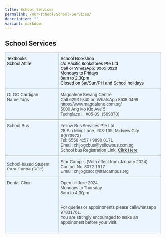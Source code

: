 ```yaml
---
title: School Services
permalink: /our-school/School-Services/
description: ""
variant: markdown
---
```

## School Services 


<style type="text/css">
.tg  {border-collapse:collapse;border-color:#9ABAD9;border-spacing:0;}
.tg td{background-color:#EBF5FF;border-color:#9ABAD9;border-style:solid;border-width:1px;color:#444;
  font-family:Arial, sans-serif;font-size:14px;overflow:hidden;padding:10px 5px;word-break:normal;}
.tg th{background-color:#409cff;border-color:#9ABAD9;border-style:solid;border-width:1px;color:#fff;
  font-family:Arial, sans-serif;font-size:14px;font-weight:normal;overflow:hidden;padding:10px 5px;word-break:normal;}
.tg .tg-lboi{border-color:inherit;text-align:left;vertical-align:middle}
.tg .tg-3gn3{background-color:#ebf5ff;border-color:inherit;color:#000000;text-align:left;vertical-align:top}
.tg .tg-0pky{border-color:inherit;text-align:left;vertical-align:top}
</style>
<table class="tg">
<thead>
  <tr>
    <th class="tg-3gn3">Textbooks<br>School Attire</th>
    <th class="tg-3gn3">School Bookshop<br>c/o Pacific Bookstores Pte Ltd<br>Call or WhatsApp: 9365 3928<br>Mondays to Fridays<br>8am to 2.30pm<br>Closed on Sat/Sun/PH and School holidays</th>
  </tr>
</thead>
<tbody>
  <tr>
    <td class="tg-0pky">OLGC Cardigan<br>Name Tags</td>
    <td class="tg-0pky">Magdalene Sewing Centre<br>Call 6293 5840 or, WhatsApp 8638 0499<br>https://www.magdalene.com.sg/<br>5000 Ang Mo Kio Ave 5<br>Techplace II, #05-09, (569870)</td>
  </tr>
  <tr>
    <td class="tg-0pky">School Bus</td>
    <td class="tg-0pky">Yellow Bus Services Pte Ltd<br>28 Sin Ming Lane, #03-135, Midview City S(573972)<br>Tel: 6556 4257 / 9898 8171<br>Email: chijolgcbus@yellowbus.com.sg<br>School bus Registration Link: <a rel="noopener noreferrer" target="_blank" href="https://yellowbus.adaptivebizapp.com/REGISTRATION/CREATEBYSCHOOL?IDE=cjXlSbTPCUIoYqCDs/4NkyXCpKggXBdeSVpSCKSuNMD0xZ8RybQMU7M4VwJuHdke+nVdsP7QxS3LvC/XSvgnqBV1BX9vNBADfFRxW86nI9Q=">Click Here</a></td>
  </tr>
  <tr>
    <td class="tg-lboi">School-based Student Care Centre (SCC)</td>
    <td class="tg-0pky">Star Campus (With effect from January 2024)<br>Contact No: 8072 1917<br>Email: chijolgcscc@starcampus.org</td>
  </tr>
  <tr>
    <td class="tg-0pky">Dental Clinic</td>
    <td class="tg-0pky">Open till June 2024<br>Mondays to Thursday<br>8am to 4,30pm<br><br><br>For queries or appointments please call/whatsapp 97831761.<br>You are strongly encouraged to make an appointment before your visit.<br><br></td>
  </tr>
</tbody>
</table>